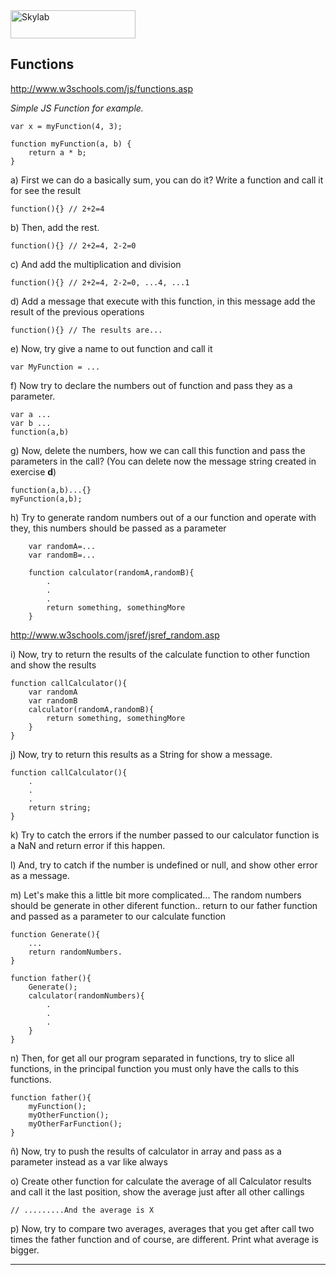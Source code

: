 <img src="http://www.skylabcoders.com/images/403/default.png" alt="Skylab" style="width:200px;height:45px;">

## Functions

http://www.w3schools.com/js/functions.asp

*Simple JS Function for example.*

```
var x = myFunction(4, 3);

function myFunction(a, b) {
    return a * b;
}

```


a) First we can do a basically sum, you can do it? Write a function and call it for see the result
```
function(){} // 2+2=4
```

b) Then, add the rest.
```
function(){} // 2+2=4, 2-2=0
```

c) And add the multiplication and division
```
function(){} // 2+2=4, 2-2=0, ...4, ...1
```

d) Add a message that execute with this function, in this message add the result of the previous operations
```
function(){} // The results are... 
```

e) Now, try give a name to out function and call it
```
var MyFunction = ...

```

f) Now try to declare the numbers out of function and pass they as a parameter.
```
var a ...
var b ...
function(a,b)
```

g) Now, delete the numbers, how we can call this function and pass the parameters in the call? (You can delete now the message string created in exercise **d**)
```
function(a,b)...{}
myFunction(a,b);

```


h) Try to generate random numbers out of a our function and operate with they, this numbers should be passed as a parameter
```
    var randomA=...
    var randomB=...

    function calculator(randomA,randomB){
        .
        .
        .
        return something, somethingMore
    }
```

http://www.w3schools.com/jsref/jsref_random.asp

i) Now, try to return the results of the calculate function to other function and show the results

```
function callCalculator(){
    var randomA
    var randomB
    calculator(randomA,randomB){
        return something, somethingMore
    }
}
```


j) Now, try to return this results as a String for show a message.
```
function callCalculator(){
    .
    .
    .
    return string;
}
```

k) Try to catch the errors if the number passed to our calculator function is a NaN and return error if this happen.

l) And, try to catch if the number is undefined or null, and show other error as a message.

m) Let's make this a little bit more complicated... The random numbers should be generate in other diferent function.. return to our father function and passed as a parameter to our calculate function
```
function Generate(){
    ...
    return randomNumbers.
}

function father(){
    Generate();
    calculator(randomNumbers){
        .
        .
        .
    }
}
```

n) Then, for get all our program separated in functions, try to slice all functions, in the principal function you must only have the calls to this functions.
```
function father(){
    myFunction();
    myOtherFunction();
    myOtherFarFunction();
}

```

ñ) Now, try to push the results of calculator in array and pass as a parameter instead as a var like always

o) Create other function for calculate the average of all Calculator results and call it the last position, show the average just after all other callings
```
// .........And the average is X
```

p) Now, try to compare two averages, averages that you get after call two times the father function and of course, are different. Print what average is bigger.



---

